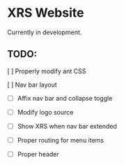# XRS Website

Currently in development.

## TODO:

[ ] Properly modify ant CSS

[ ] Nav bar layout

- [ ] Affix nav bar and collapse toggle

- [ ] Modify logo source

- [ ] Show XRS when nav bar extended

- [ ] Proper routing for menu items

- [ ] Proper header